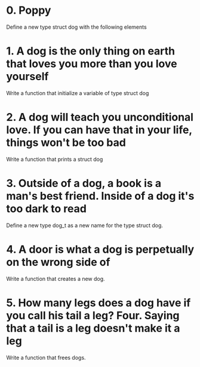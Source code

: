 # 0. Poppy
Define a new type struct dog with the following elements

# 1. A dog is the only thing on earth that loves you more than you love yourself
Write a function that initialize a variable of type struct dog

# 2. A dog will teach you unconditional love. If you can have that in your life, things won't be too bad
Write a function that prints a struct dog

# 3. Outside of a dog, a book is a man's best friend. Inside of a dog it's too dark to read
Define a new type dog_t as a new name for the type struct dog.

# 4. A door is what a dog is perpetually on the wrong side of
Write a function that creates a new dog.

# 5. How many legs does a dog have if you call his tail a leg? Four. Saying that a tail is a leg doesn't make it a leg
Write a function that frees dogs.


